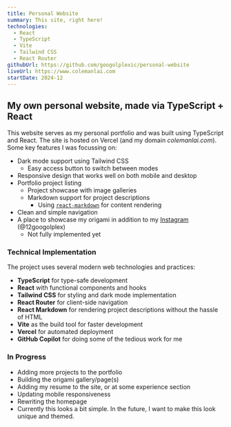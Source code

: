 ```yaml
---
title: Personal Website
summary: This site, right here!
technologies:
  - React
  - TypeScript
  - Vite
  - Tailwind CSS
  - React Router
githubUrl: https://github.com/googolplexic/personal-website
liveUrl: https://www.colemanlai.com
startDate: 2024-12
---
```


## My own personal website, made via TypeScript + React

This website serves as my personal portfolio and was built using TypeScript and React. The site is hosted on Vercel (and my domain *colemanlai.com*). Some key features I was focussing on:

- Dark mode support using Tailwind CSS
  - Easy access button to switch between modes
- Responsive design that works well on both mobile and desktop 
- Portfolio project listing
  - Project showcase with image galleries
  - Markdown support for project descriptions
    - Using [`react-markdown`](https://github.com/remarkjs/react-markdown) for content rendering 
- Clean and simple navigation
- A place to showcase my origami in addition to my [Instagram](https://www.instagram.com/12googolplex) (@12googolplex)
  - Not fully implemented yet

### Technical Implementation

The project uses several modern web technologies and practices:

- **TypeScript** for type-safe development
- **React** with functional components and hooks
- **Tailwind CSS** for styling and dark mode implementation
- **React Router** for client-side navigation
- **React Markdown** for rendering project descriptions without the hassle of HTML
- **Vite** as the build tool for faster development
- **Vercel** for automated deployment
- **GitHub Copilot** for doing some of the tedious work for me

### In Progress
- Adding more projects to the portfolio
- Building the origami gallery/page(s)
- Adding my resume to the site, or at some experience section
- Updating mobile responsiveness
- Rewriting the homepage
- Currently this looks a bit simple. In the future, I want to make this look unique and themed.

